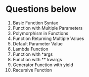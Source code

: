 
# Questions below

1. Basic Function Syntax
2. Function with Multiple Parameters
3. Polymorphism in Functions
4. Function Returning Multiple Values
5. Default Parameter Value
6. Lambda Function
7. Function with *args
8. Function with ** kwargs
9. Generator Function with yield
10. Recursive Function
